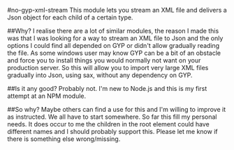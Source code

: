 #no-gyp-xml-stream
This module lets you stream an XML file and delivers a Json object for each child of a certain type.

##Why?
I realise there are a lot of similar modules, the reason I made this was that I was looking for a way to stream an XML file to Json and the only options I could find all depended on GYP or didn't allow gradually reading the file.
As some windows user may know GYP can be a bit of an obstacle and force you to install things you would normally not want on your production server.
So this will allow you to import very large XML files gradually into Json, using sax, without any dependency on GYP.

##Is it any good?
Probably not. I'm new to Node.js and this is my first attempt at an NPM module.

##So why?
Maybe others can find a use for this and I'm willing to improve it as instructed. We all have to start somewhere.
So far this fill my personal needs. It does occur to me the children in the root element could have different names and I should probably support this.
Please let me know if there is something else wrong/missing.